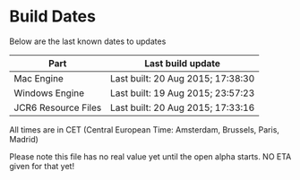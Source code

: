 # Build Dates

Below are the last known dates to updates

Part | Last build update
-----|-----
Mac Engine | Last built: 20 Aug 2015; 17:38:30
Windows Engine | Last built: 19 Aug 2015; 23:57:23
JCR6 Resource Files | Last built: 20 Aug 2015; 17:33:16
All times are in CET (Central European Time: Amsterdam, Brussels, Paris, Madrid)


Please note this file has no real value yet until the open alpha starts. NO ETA given for that yet!
